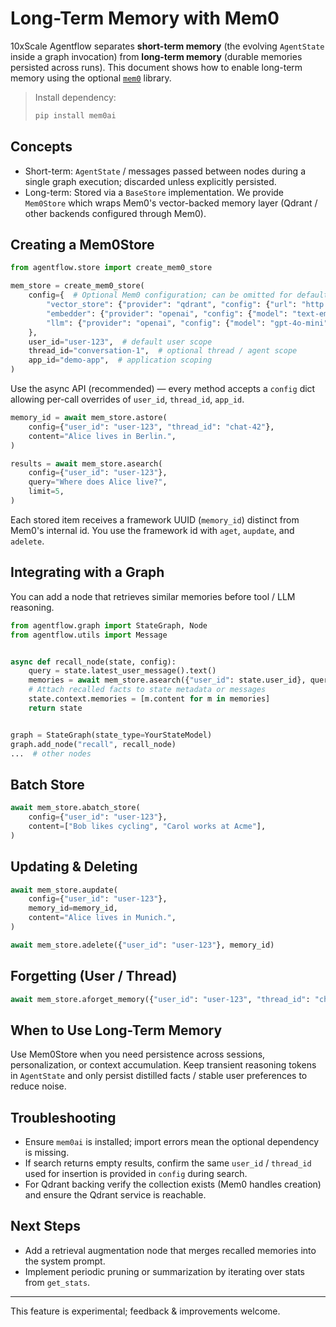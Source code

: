 # Long-Term Memory with Mem0

10xScale Agentflow separates **short-term memory** (the evolving `AgentState` inside a graph
invocation) from **long-term memory** (durable memories persisted across runs).
This document shows how to enable long-term memory using the optional
[`mem0`](https://github.com/mem0ai/mem0) library.

> Install dependency:
>
> ```bash
> pip install mem0ai
> ```

## Concepts

- Short-term: `AgentState` / messages passed between nodes during a single graph
  execution; discarded unless explicitly persisted.
- Long-term: Stored via a `BaseStore` implementation. We provide `Mem0Store`
  which wraps Mem0's vector-backed memory layer (Qdrant / other backends
  configured through Mem0).

## Creating a Mem0Store

```python
from agentflow.store import create_mem0_store

mem_store = create_mem0_store(
    config={  # Optional Mem0 configuration; can be omitted for defaults
        "vector_store": {"provider": "qdrant", "config": {"url": "http://localhost:6333"}},
        "embedder": {"provider": "openai", "config": {"model": "text-embedding-3-small"}},
        "llm": {"provider": "openai", "config": {"model": "gpt-4o-mini"}},
    },
    user_id="user-123",  # default user scope
    thread_id="conversation-1",  # optional thread / agent scope
    app_id="demo-app",  # application scoping
)
```

Use the async API (recommended) — every method accepts a `config` dict allowing
per-call overrides of `user_id`, `thread_id`, `app_id`.

```python
memory_id = await mem_store.astore(
    config={"user_id": "user-123", "thread_id": "chat-42"},
    content="Alice lives in Berlin.",
)

results = await mem_store.asearch(
    config={"user_id": "user-123"},
    query="Where does Alice live?",
    limit=5,
)
```

Each stored item receives a framework UUID (`memory_id`) distinct from Mem0's
internal id. You use the framework id with `aget`, `aupdate`, and `adelete`.

## Integrating with a Graph

You can add a node that retrieves similar memories before tool / LLM reasoning.

```python
from agentflow.graph import StateGraph, Node
from agentflow.utils import Message


async def recall_node(state, config):
    query = state.latest_user_message().text()
    memories = await mem_store.asearch({"user_id": state.user_id}, query=query, limit=3)
    # Attach recalled facts to state metadata or messages
    state.context.memories = [m.content for m in memories]
    return state


graph = StateGraph(state_type=YourStateModel)
graph.add_node("recall", recall_node)
...  # other nodes
```

## Batch Store

```python
await mem_store.abatch_store(
    config={"user_id": "user-123"},
    content=["Bob likes cycling", "Carol works at Acme"],
)
```

## Updating & Deleting

```python
await mem_store.aupdate(
    config={"user_id": "user-123"},
    memory_id=memory_id,
    content="Alice lives in Munich.",
)

await mem_store.adelete({"user_id": "user-123"}, memory_id)
```

## Forgetting (User / Thread)

```python
await mem_store.aforget_memory({"user_id": "user-123", "thread_id": "chat-42"})
```

## When to Use Long-Term Memory

Use Mem0Store when you need persistence across sessions, personalization, or
context accumulation. Keep transient reasoning tokens in `AgentState` and only
persist distilled facts / stable user preferences to reduce noise.

## Troubleshooting

- Ensure `mem0ai` is installed; import errors mean the optional dependency is missing.
- If search returns empty results, confirm the same `user_id` / `thread_id` used
  for insertion is provided in `config` during search.
- For Qdrant backing verify the collection exists (Mem0 handles creation) and
  ensure the Qdrant service is reachable.

## Next Steps

- Add a retrieval augmentation node that merges recalled memories into the
  system prompt.
- Implement periodic pruning or summarization by iterating over stats from
  `get_stats`.

---
This feature is experimental; feedback & improvements welcome.
